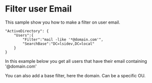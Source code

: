 # Filter user Email

This sample show you how to make a filter on user email.

```
"ActiveDirectory": {
    "Users":{
        "Filter":"mail -like '*@domain.com'",
        "SearchBase":"DC=lsidev,DC=local"
    }
}
```
In this example below you get all users that have their email containing '@domain.com'

You can also add a base filter, here the domain. Can be a specific OU.